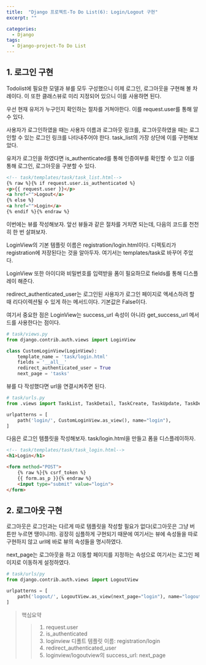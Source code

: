 ```yaml
---
title:  "Django 프로젝트-To Do List(6): Login/Logout 구현"
excerpt: ""

categories:
  - Django
tags:
  - Django-project-To Do List
---
```


## 1. 로그인 구현

Todolist에 필요한 모델과 뷰를 모두 구성했으니 이제 로그인, 로그아웃을 구현해 볼 차례이다. 이 또한 클래스뷰로 미리 지정되어 있으니 이를 사용하면 된다.

우선 현재 유저가 누구인지 확인하는 절차를 거쳐야한다. 이를 request.user를 통해 알 수 있다. 

사용자가 로그인하였을 때는 사용자 이름과 로그아웃 링크를, 로그아웃하였을 때는 로그인할 수 있는 로그인 링크를 나타내주어야 한다. task_list의 가장 상단에 이를 구현해보았다.

유저가 로그인을 하였다면 is_authenticated를 통해 인증여부를 확인할 수 있고 이를 통해 로그인, 로그아웃을 구분할 수 있다.

```html
<!-- task/templates/task/task_list.html-->
{% raw %}{% if request.user.is_authenticated %}
<p>{{ request.user }}</p>
<a href="">Logout</a>
{% else %}
<a href="">Login</a>
{% endif %}{% endraw %}
```

이번에는 뷰를 작성해보자. 앞선 뷰들과 같은 절차를 거치면 되는데, 다음의 코드를 천천히 한 번 살펴보자.

LoginView의 기본 템플릿 이름은 registration/login.html이다. 디렉토리가 registration에 저장된다는 것을 알아두자. 여기서는 templates/task로 바꾸어 주었다.

LoginView 또한 아이디와 비밀번호를 입력받을 폼이 필요하므로 fields를 통해 디스플레이 해준다. 

redirect_authenticated_user는 로그인된 사용자가 로그인 페이지로 엑세스하려 할 때 리다이렉션될 수 있게 하는 메서드이다. 기본값은 False이다.

여기서 중요한 점은 LoginView는 success_url 속성이 아니라 get_success_url 메서드를 사용한다는 점이다.

```python
# task/views.py
from django.contrib.auth.views import LoginView

class CustomLoginView(LoginView):
    template_name = 'task/login.html'
    fields = '__all__'
    redirect_authenticated_user = True
    next_page = 'tasks'
```

뷰를 다 작성했다면 url을 연결시켜주면 된다.

```python
# task/urls.py
from .views import TaskList, TaskDetail, TaskCreate, TaskUpdate, TaskDelete, CustomLoginView

urlpatterns = [
    path('login/', CustomLoginView.as_view(), name="login"),
]
```

다음은 로그인 템플릿을 작성해보자. task/login.html을 만들고 폼을 디스플레이하자.

```html
<!-- task/templates/task/task_login.html-->
<h1>Login</h1>

<form method="POST">
    {% raw %}{% csrf_token %}
    {{ form.as_p }}{% endraw %}
    <input type="submit" value="login">
</form>
```

## 2. 로그아웃 구현

로그아웃은 로그인과는 다르게 따로 템플릿을 작성할 필요가 없다(로그아웃은 그냥 버튼만 누르면 땡이니까). 굉장히 심플하게 구현되기 때문에 여기서는 뷰에 속성들을 따로 구현하지 않고 url에 바로 뷰의 속성들을 명시하였다.

next_page는 로그아웃을 하고 이동할 페이지를 지정하는 속성으로 여기서는 로그인 페이지로 이동하게 설정하였다. 

```python
# task/urls/py
from django.contrib.auth.views import LogoutView

urlpatterns = [
    path('logout/', LogoutView.as_view(next_page="login"), name="logout"),
]
```

> 핵심요약
>> 1. request.user  
>> 2. is_authenticated  
>> 3. loginview 디폴트 템플릿 이름: registration/login  
>> 4. redirect_authenticated_user  
>> 5. loginview/logoutview의 success_url: next_page